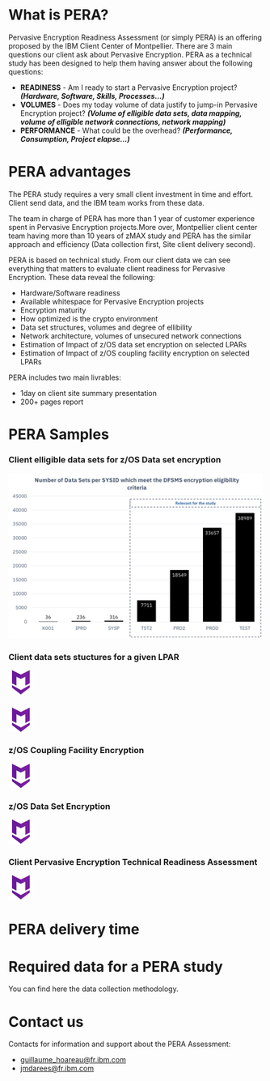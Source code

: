 # What is PERA?
Pervasive Encryption Readiness Assessment (or simply PERA) is an offering proposed by the IBM Client Center of Montpellier. 
There are 3 main questions our client ask about Pervasive Encryption. PERA as a technical study has been designed to help them having answer about the following questions:
* **READINESS** - Am I ready to start a Pervasive Encryption project? ***(Hardware, Software, Skills, Processes...)***
* **VOLUMES** - Does my today volume of data justify to jump-in Pervasive Encryption project? ***(Volume of elligible data sets, data mapping, volume of elligible network connections, network mapping)***
* **PERFORMANCE** - What could be the overhead? ***(Performance, Consumption, Project elapse...)***

# PERA advantages
The PERA study requires a very small client investment in time and effort. Client send data, and the IBM team works from these data.

The team in charge of PERA has more than 1 year of customer experience spent in Pervasive Encryption projects.More over, Montpellier client center team having more than 10 years of zMAX study and PERA has the similar approach and efficiency (Data collection first, Site client delivery second).

PERA is based on technical study. From our client data we can see everything that matters to evaluate client readiness for Pervasive Encryption. These data reveal the following:
* Hardware/Software readiness
* Available whitespace for Pervasive Encryption projects
* Encryption maturity
* How optimized is the crypto environment
* Data set structures, volumes and degree of ellibility
* Network architecture, volumes of unsecured network connections
* Estimation of Impact of z/OS data set encryption on selected LPARs
* Estimation of Impact of z/OS coupling facility encryption on selected LPARs

PERA includes two main livrables:
  * 1day on client site summary presentation
  * 200+ pages report

# PERA Samples

### Client elligible data sets for z/OS Data set encryption
![alt text](https://github.com/guikarai/PERA/blob/master/IMAGES/pera-dataset.png)
### Client data sets stuctures for a given LPAR
![alt text](https://github.com/adam-p/markdown-here/raw/master/src/common/images/icon48.png "Logo Title Text 1")
### 
![alt text](https://github.com/adam-p/markdown-here/raw/master/src/common/images/icon48.png "Logo Title Text 1")
### z/OS Coupling Facility Encryption
![alt text](https://github.com/adam-p/markdown-here/raw/master/src/common/images/icon48.png "Logo Title Text 1")
### z/OS Data Set Encryption
![alt text](https://github.com/adam-p/markdown-here/raw/master/src/common/images/icon48.png "Logo Title Text 1")
### Client Pervasive Encryption Technical Readiness Assessment
![alt text](https://github.com/adam-p/markdown-here/raw/master/src/common/images/icon48.png "Logo Title Text 1")

# PERA delivery time

# Required data for a PERA study
You can find here the data collection methodology.

# Contact us
Contacts for information and support about the PERA Assessment:
* guillaume_hoareau@fr.ibm.com
* jmdarees@fr.ibm.com
